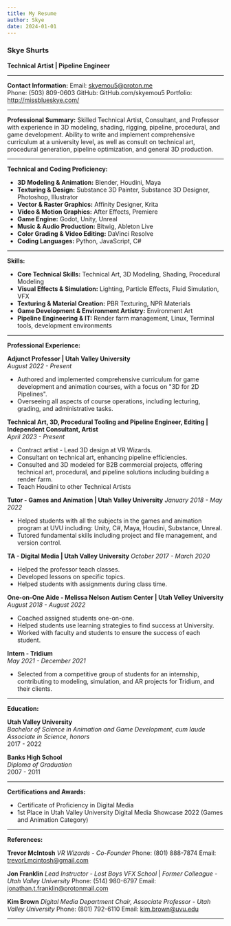 ```yaml
---
title: My Resume
author: Skye
date: 2024-01-01
---
```




### Skye Shurts
**Technical Artist | Pipeline Engineer**

---
**Contact Information:**
Email: skyemou5@proton.me  
Phone: (503) 809-0603
GitHub: GitHub.com/skyemou5
Portfolio: http://missblueskye.com/

---
**Professional Summary:**
Skilled Technical Artist, Consultant, and Professor with experience in 3D modeling, shading, rigging, pipeline, procedural, and game development. Ability to write and implement comprehensive curriculum at a university level, as well as consult on technical art, procedural generation, pipeline optimization, and general 3D production. 

---
**Technical and Coding Proficiency:**
- **3D Modeling & Animation:** Blender, Houdini, Maya
- **Texturing & Design:** Substance 3D Painter, Substance 3D Designer, Photoshop, Illustrator
- **Vector & Raster Graphics:** Affinity Designer, Krita
- **Video & Motion Graphics:** After Effects, Premiere
- **Game Engine:** Godot, Unity, Unreal
- **Music & Audio Production:** Bitwig, Ableton Live
- **Color Grading & Video Editing:** DaVinci Resolve
- **Coding Languages:** Python, JavaScript, C#

---
**Skills:**
- **Core Technical Skills:** Technical Art, 3D Modeling, Shading, Procedural Modeling
- **Visual Effects & Simulation:** Lighting, Particle Effects, Fluid Simulation, VFX
- **Texturing & Material Creation:** PBR Texturing, NPR Materials
- **Game Development & Environment Artistry:** Environment Art
- **Pipeline Engineering & IT:** Render farm management, Linux, Terminal tools, development environments

---
**Professional Experience:**

**Adjunct Professor | Utah Valley University**  
*August 2022 - Present*  
- Authored and implemented comprehensive curriculum for game development and animation courses, with a focus on "3D for 2D Pipelines".
- Overseeing all aspects of course operations, including lecturing, grading, and administrative tasks.

**Technical Art, 3D, Procedural Tooling and Pipeline Engineer, Editing | Independent Consultant, Artist**  
*April 2023 - Present*  
- Contract artist - Lead 3D design at VR Wizards. 
- Consultant on technical art, enhancing pipeline efficiencies.
- Consulted and 3D modeled for B2B commercial projects, offering technical art, procedural, and pipeline solutions including building a render farm.
- Teach Houdini to other Technical Artists

**Tutor - Games and Animation | Utah Valley University**
*January 2018 - May 2022*
- Helped students with all the subjects in the games and animation program at UVU including: Unity, C#, Maya, Houdini, Substance, Unreal.
- Tutored fundamental skills including project and file management, and version control.

**TA - Digital Media | Utah Valley University**
*October 2017 - March 2020*
- Helped the professor teach classes.
- Developed lessons on specific topics.
- Helped students with assignments during class time.

**One-on-One Aide - Melissa Nelson Autism Center | Utah Velley University**
*August 2018 - August 2022*
- Coached assigned students one-on-one.
- Helped students use learning strategies to find success at University.
- Worked with faculty and students to ensure the success of each student.

**Intern - Tridium**  
*May 2021 - December 2021*  
- Selected from a competitive group of students for an internship, contributing to modeling, simulation, and AR projects for Tridium, and their clients.

---

**Education:**

**Utah Valley University**  
*Bachelor of Science in Animation and Game Development, cum laude*  
*Associate in Science, honors*  
2017 - 2022

**Banks High School**  
*Diploma of Graduation*  
2007 - 2011

---
**Certifications and Awards:**
- Certificate of Proficiency in Digital Media
- 1st Place in Utah Valley University Digital Media Showcase 2022 (Games and Animation Category)

---
**References:**

**Trevor McIntosh**
*VR Wizards - Co-Founder*
Phone: (801) 888-7874
Email: trevorLmcintosh@gmail.com

**Jon Franklin**
*Lead Instructor - Lost Boys VFX School* | *Former Colleague - Utah Valley University*
Phone: (514) 980-6797
Email: jonathan.t.franklin@protonmail.com

**Kim Brown**
*Digital Media Department Chair, Associate Professor - Utah Valley University*
Phone: (801) 792-6110
Email: kim.brown@uvu.edu


---